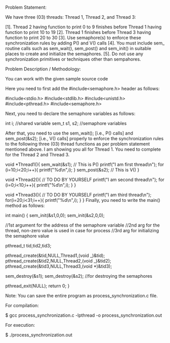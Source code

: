 Problem Statement:

We have three (03) threads: Thread 1, Thread 2, and Thread 3:

[1]. Thread 2 having function to print 0 to 9 finishes before Thread 1 having function to print
10 to 19
[2]. Thread 1 finishes before Thread 3 having function to print 20 to 30
[3]. Use semaphore(s) to enforce these synchronization rules by adding P() and V() calls
[4]. You must include sem\_ routine calls such as sem_wait(), sem_post() and sem_init() in
suitable places to create and initialize the semaphores.
[5]. Do not use any synchronization primitives or techniques other than sempahores.

Problem Description / Methodology:

You can work with the given sample source code

Here you need to first add the #include<semaphore.h> header as follows:

#include<stdio.h>
#include<stdlib.h>
#include<unistd.h>
#include<pthread.h>
#include<semaphore.h>

Next, you need to declare the semaphore variables as follows:

int i; //shared variable
sem_t s1, s2; //semaphore variables

After that, you need to use the sem_wait(); [i.e., P() calls] and sem_post(&s2); [i.e., V() calls]
properly to enforce the synchronization rules to the following three (03) thread functions as per
problem statement mentioned above. I am showing you all for Thread 1. You need to complete for
the Thread 2 and Thread 3.

void \*Thread1(){
sem_wait(&s1); // This is P()
printf("I am first thread\n");
for (i=10;i<20;i++){
printf("%d\n",i);
}
sem_post(&s2); // This is V()
}

void \*Thread2(){
// TO DO BY YOURSELF
printf("I am second thread\n");
for (i=0;i<10;i++){
printf("%d\n",i);
}
}

void \*Thread3(){
// TO DO BY YOURSELF
printf("I am third thread\n");
for(i=20;i<31;i++){
printf("%d\n",i);
}
}
Finally, you need to write the main() method as follows:

int main()
{
sem_init(&s1,0,0);
sem_init(&s2,0,0);

//1st argument for the address of the semaphore variable
//2nd arg for the thread, non-zero value is used in case for process
//3rd arg for initializing the semaphore value

pthread_t tid,tid2,tid3;

pthread_create(&tid,NULL,Thread1,(void _)&tid);
pthread_create(&tid2,NULL,Thread2,(void _)&tid2);
pthread_create(&tid3,NULL,Thread3,(void \*)&tid3);

sem_destroy(&s1);
sem_destroy(&s2);
//for destroying the semaphores

pthread_exit(NULL);
return 0;
}

Note: You can save the entire program as process_synchronization.c file.

For compilation:

$ gcc process_synchronization.c -lpthread -o process_synchronization.out

For execution:

$ ./process_synchronization.out
